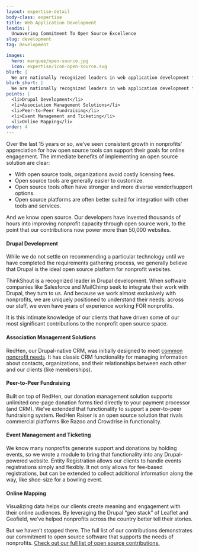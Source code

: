 ```yaml
---
layout: expertise-detail
body-class: expertise
title: Web Application Development
leadin: |
  Unwavering Commitment To Open Source Excellence
slug: development
tag: Development

images:
  hero: marquee/open-source.jpg
  icon: expertise/icon-open-source.svg
blurb: |
  We are nationally recognized leaders in web application development for nonprofits. Geeks at heart, we love playing on the bleeding edge of web technology, which also happens to ensure we're adding the most possible value to our clients. One thing we don't waver on is our commitment to engineering excellence and open source, as demonstrated by the more than 50,000 websites running on our contributions.
blurb_short: |
  We are nationally recognized leaders in web application development for nonprofits. Geeks at heart, we love playing on the bleeding edge of web technology.
points: |
  <li>Drupal Development</li>
  <li>Association Management Solutions</li>
  <li>Peer-to-Peer Fundraising</li>
  <li>Event Management and Ticketing</li>
  <li>Online Mapping</li>
order: 4
---
```


Over the last 15 years or so, we’ve seen consistent growth in nonprofits’ appreciation for how open source tools can support their goals for online engagement. The immediate benefits of implementing an open source solution are clear:

* With open source tools, organizations avoid costly licensing fees.
* Open source tools are generally easier to customize.
* Open source tools often have stronger and more diverse vendor/support options.
* Open source platforms are often better suited for integration with other tools and services.

And we know open source. Our developers have invested thousands of hours into improving nonprofit capacity through open source work, to the point that our contributions now power more than 50,000 websites.

#### Drupal Development

While we do not settle on recommending a particular technology until we have completed the requirements gathering process, we generally believe that Drupal is the ideal open source platform for nonprofit websites.

ThinkShout is a recognized leader in Drupal development. When software companies like Salesforce and MailChimp seek to integrate their work with Drupal, they turn to us. And because we work almost exclusively with nonprofits, we are uniquely positioned to understand their needs; across our staff, we even have years of experience working FOR nonprofits.

It is this intimate knowledge of our clients that have driven some of our most significant contributions to the nonprofit open source space.

#### Association Management Solutions

RedHen, our Drupal-native CRM, was initially designed to meet [common nonprofit needs]({{site.baseurl}}/expertise/engagement-tools/). It has classic CRM functionality for managing information about contacts, organizations, and their relationships between each other and our clients (like memberships).

#### Peer-to-Peer Fundraising

Built on top of RedHen, our donation management solution supports unlimited one-page donation forms tied directly to your payment processor (and CRM). We’ve extended that functionality to support a peer-to-peer fundraising system. RedHen Raiser is an open source solution that rivals commercial platforms like Razoo and Crowdrise in functionality.

#### Event Management and Ticketing

We know many nonprofits generate support and donations by holding events, so we wrote a module to bring that functionality into any Drupal-powered website. Entity Registration allows our clients to handle events registrations simply and flexibly. It not only allows for fee-based registrations, but can be extended to collect additional information along the way, like shoe-size for a bowling event.

#### Online Mapping

Visualizing data helps our clients create meaning and engagement with their online audiences. By leveraging the Drupal “geo stack” of Leaflet and Geofield, we’ve helped nonprofits across the country better tell their stories.

But we haven’t stopped there. The full list of our contributions demonstrates our commitment to open source software that supports the needs of nonprofits. [Check out our full list of open source contributions.]({{site.baseurl}}/expertise/open-source-contributions/)
